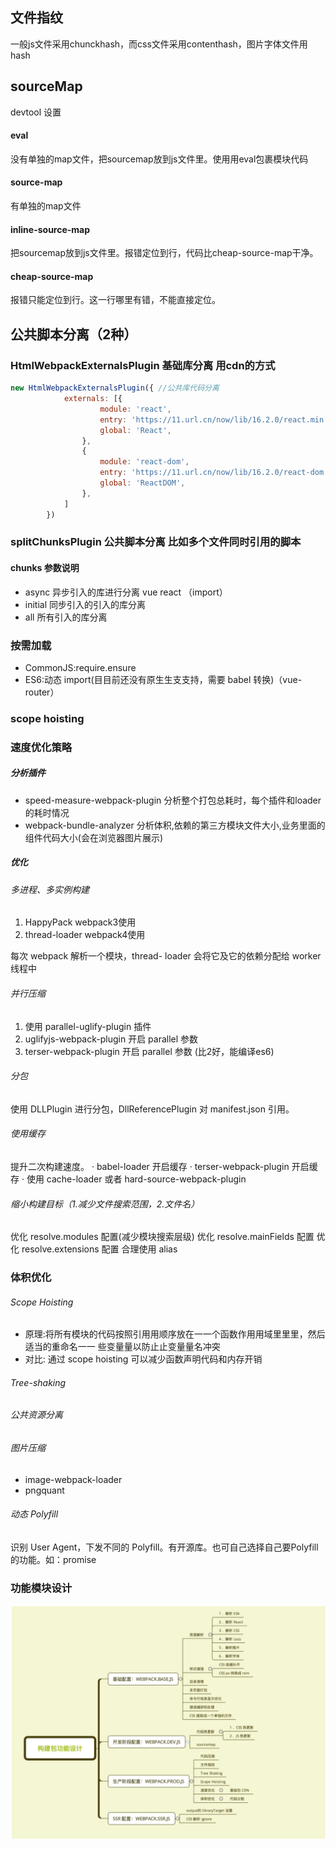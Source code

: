 ## 文件指纹
一般js文件采用chunckhash，而css文件采用contenthash，图片字体文件用hash

## sourceMap
devtool 设置 
#### eval
没有单独的map文件，把sourcemap放到js文件里。使⽤用eval包裹模块代码
#### source-map
有单独的map文件
#### inline-source-map
把sourcemap放到js文件里。报错定位到行，代码比cheap-source-map干净。
#### cheap-source-map
报错只能定位到行。这一行哪里有错，不能直接定位。

##  公共脚本分离（2种）
### HtmlWebpackExternalsPlugin 基础库分离 用cdn的方式
```js
new HtmlWebpackExternalsPlugin({ //公共库代码分离
            externals: [{
                    module: 'react',
                    entry: 'https://11.url.cn/now/lib/16.2.0/react.min.js',
                    global: 'React',
                },
                {
                    module: 'react-dom',
                    entry: 'https://11.url.cn/now/lib/16.2.0/react-dom.min.js',
                    global: 'ReactDOM',
                },
            ]
        })
```
### splitChunksPlugin 公共脚本分离 比如多个文件同时引用的脚本
#### chunks 参数说明
+ async 异步引入的库进行分离 vue react （import）
+ initial 同步引入的引入的库分离
+ all 所有引入的库分离

### 按需加载
+ CommonJS:require.ensure
+ ES6:动态 import(⽬目前还没有原⽣生⽀支持，需要 babel 转换)（vue-router）

### scope hoisting 


### 速度优化策略
##### 分析插件
+ speed-measure-webpack-plugin 分析整个打包总耗时，每个插件和loader的耗时情况
+ webpack-bundle-analyzer 分析体积,依赖的第三方模块文件大小,业务里面的组件代码大小(会在浏览器图片展示)

##### 优化
###### 多进程、多实例构建
1. HappyPack webpack3使用
2. thread-loader webpack4使用

每次 webpack 解析一个模块，thread- loader 会将它及它的依赖分配给 worker 线程中

###### 并行压缩
1. 使用 parallel-uglify-plugin 插件
2. uglifyjs-webpack-plugin 开启 parallel 参数
3. terser-webpack-plugin 开启 parallel 参数 (比2好，能编译es6)

###### 分包
使用 DLLPlugin 进行分包，DllReferencePlugin 对 manifest.json 引用。


###### 使用缓存
提升二次构建速度。
· babel-loader 开启缓存
· terser-webpack-plugin 开启缓存
· 使用 cache-loader 或者 hard-source-webpack-plugin


###### 缩小构建目标（1.减少文件搜索范围，2.文件名）
优化 resolve.modules 配置(减少模块搜索层级) 优化 resolve.mainFields 配置
优化 resolve.extensions 配置
合理使用 alias

### 体积优化
###### Scope Hoisting 
+ 原理:将所有模块的代码按照引⽤用顺序放在⼀一个函数作⽤用域⾥里里，然后适当的重命名⼀一
些变量量以防⽌止变量量名冲突
+ 对⽐: 通过 scope hoisting 可以减少函数声明代码和内存开销

###### Tree-shaking 

###### 公共资源分离 
###### 图片压缩
+ image-webpack-loader
+ pngquant

###### 动态 Polyfill
识别 User Agent，下发不同的 Polyfill。有开源库。也可自己选择自己要Polyfill的功能。如：promise

### 功能模块设计
![webapck](./src/assets/images/webpack.png)
